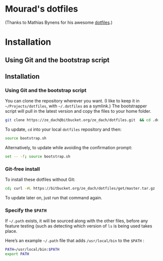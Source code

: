 # Mourad's dotfiles 

(Thanks to Mathias Bynens for his awesome [dotfiles](https://github.com/mathiasbynens/dotfiles).)

# Installation

## Using Git and the bootstrap script

## Installation

### Using Git and the bootstrap script

You can clone the repository wherever you want. (I like to keep it in `~/Projects/dotfiles`, with `~/.dotfiles` as a symlink.) The bootstrapper script will pull in the latest version and copy the files to your home folder.

```bash
git clone https://ze_dach@bitbucket.org/ze_dach/dotfiles.git  && cd .dotfiles && source bootstrap.sh
```

To update, `cd` into your local `dotfiles` repository and then:

```bash
source bootstrap.sh
```

Alternatively, to update while avoiding the confirmation prompt:

```bash
set -- -f; source bootstrap.sh
```

### Git-free install

To install these dotfiles without Git:

```bash
cd; curl -#L https://bitbucket.org/ze_dach/dotfiles/get/master.tar.gz | tar -xzv --strip-components 1 --exclude={README.md,bootstrap.sh,LICENSE-MIT.txt}
```

To update later on, just run that command again.

### Specify the `$PATH`

If `~/.path` exists, it will be sourced along with the other files, before any feature testing (such as detecting which version of `ls` is being used takes place.

Here’s an example `~/.path` file that adds `/usr/local/bin` to the `$PATH` :

```bash
PATH=/usr/local/bin:$PATH
export PATH
```

